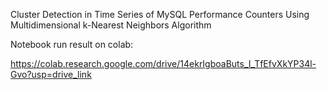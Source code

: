 Cluster Detection in Time Series of MySQL Performance Counters Using Multidimensional k-Nearest Neighbors Algorithm

Notebook run result on colab:

https://colab.research.google.com/drive/14ekrIgboaButs_I_TfEfvXkYP34l-Gvo?usp=drive_link

